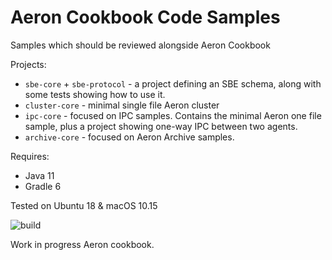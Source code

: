 # Aeron Cookbook Code Samples

Samples which should be reviewed alongside Aeron Cookbook 

Projects:
- `sbe-core` + `sbe-protocol` - a project defining an SBE schema, along with some tests showing how to use it.
- `cluster-core` - minimal single file Aeron cluster
- `ipc-core` - focused on IPC samples. Contains the minimal Aeron one file sample, plus a project showing one-way IPC between two agents.
- `archive-core` - focused on Aeron Archive samples.

Requires:
- Java 11
- Gradle 6

Tested on Ubuntu 18 & macOS 10.15

 ![build](https://github.com/adaptive-sl/aeron-cookbook-code/workflows/JavaCI/badge.svg)
 
 Work in progress Aeron cookbook.